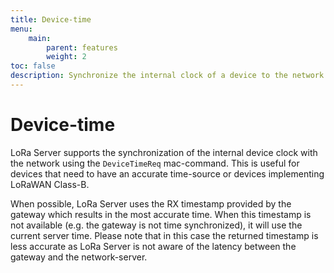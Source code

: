 ```yaml
---
title: Device-time
menu:
    main:
        parent: features
        weight: 2
toc: false
description: Synchronize the internal clock of a device to the network’s clock.
---
```


# Device-time

LoRa Server supports the synchronization of the internal device clock with the
network using the `DeviceTimeReq` mac-command. This is useful for devices that
need to have an accurate time-source or devices implementing LoRaWAN Class-B.

When possible, LoRa Server uses the RX timestamp provided by the gateway which
results in the most accurate time. When this timestamp is not available (e.g. the
gateway is not time synchronized), it will use the current server time. Please
note that in this case the returned timestamp is less accurate as LoRa Server
is not aware of the latency between the gateway and the network-server.

